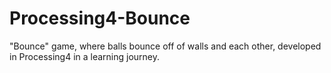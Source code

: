 # Processing4-Bounce
"Bounce" game, where balls bounce off of walls and each other, developed in Processing4 in a learning journey.
